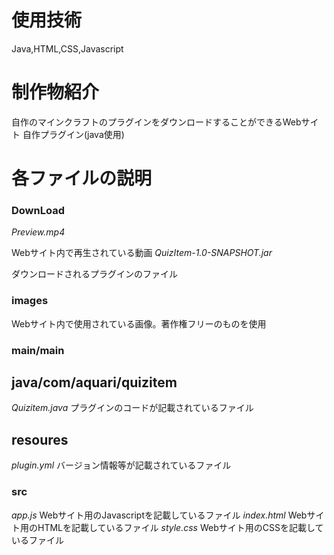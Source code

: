 # 使用技術
Java,HTML,CSS,Javascript

# 制作物紹介
自作のマインクラフトのプラグインをダウンロードすることができるWebサイト
自作プラグイン(java使用)

# 各ファイルの説明
### DownLoad
*Preview.mp4*

  Webサイト内で再生されている動画
*QuizItem-1.0-SNAPSHOT.jar*

  ダウンロードされるプラグインのファイル

### images
  Webサイト内で使用されている画像。著作権フリーのものを使用

### main/main
## java/com/aquari/quizitem
  *Quizitem.java*
    プラグインのコードが記載されているファイル
## resoures
  *plugin.yml*
    バージョン情報等が記載されているファイル
### src
  *app.js*
    Webサイト用のJavascriptを記載しているファイル
  *index.html*
    Webサイト用のHTMLを記載しているファイル
  *style.css*
    Webサイト用のCSSを記載しているファイル
  
      
